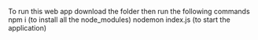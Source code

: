 To run this web app download the folder then run the following commands
npm i (to install all the node_modules)
nodemon index.js (to start the application)
